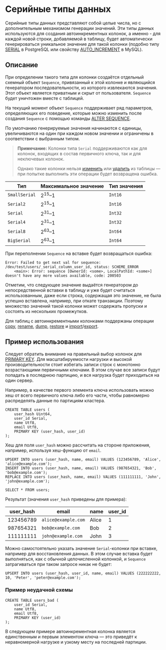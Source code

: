 
# Серийные типы данных

Серийные типы данных представляют собой целые числа, но с дополнительным механизмом генерации значений. Эти типы данных используются для создания автоинкрементных колонок, а именно - для каждой новой строки, добавляемой в таблицу, будет автоматически генерироваться уникальное значение для такой колонки (подобно типу [SERIAL](https://www.postgresql.org/docs/current/datatype-numeric.html#DATATYPE-SERIAL) в PostgreSQL или свойству [AUTO_INCREMENT](https://dev.mysql.com/doc/refman/9.0/en/example-auto-increment.html) в MySQL).

## Описание

При определении такого типа для колонки создаётся отдельный схемный объект `Sequence`, привязанный к этой колонке и являющийся генератором последовательности, из которого извлекаются значения. Этот объект является приватным и скрыт от пользователя. `Sequence` будет уничтожен вместе с таблицей.

На текущий момент объект `Sequence` поддерживает ряд параметров, определяющих его поведение, которые можно изменить после создания `Sequence` с помощью команды [ALTER SEQUENCE](../syntax/alter-sequence.md).

По умолчанию генерируемые значения начинаются с единицы, увеличиваются на один при каждом новом значении и ограничены в соответствии с выбранным типом.

> **Примечание:**
> Колонки типа `Serial` поддерживаются как для колонок, входящих в состав первичного ключа, так и для неключевых колонок.
>
> Однако такие колонки нельзя [изменить](../syntax/alter_table/family#mod-column-groups) или [удалить](../syntax/alter_table/columns.md) из таблицы —
> при попытке выполнить эти операции будет возвращена ошибка.

| Тип           | Максимальное значение | Тип значения |
|---------------|-----------------------|--------------|
| `SmallSerial` | $2^{15}–1$            | `Int16`      |
| `Serial2`     | $2^{15}–1$            | `Int16`      |
| `Serial`      | $2^{31}–1$            | `Int32`      |
| `Serial4`     | $2^{31}–1$            | `Int32`      |
| `Serial8`     | $2^{63}–1$            | `Int64`      |
|  `BigSerial`  | $2^{63}–1$            | `Int64`      |

При переполнении `Sequence` на вставке будет возвращаться ошибка:

```text
Error: Failed to get next val for sequence: /dev/test/users/_serial_column_user_id, status: SCHEME_ERROR
    <main>: Error: sequence [OwnerId: <some>, LocalPathId: <some>] doesn't have any more values available, code: 200503
```

Отметим, что следующее значение выдаётся генератором до непосредственной вставки в таблицу и уже будет считаться использованным, даже если строка, содержащая это значение, не была успешно вставлена, например, при откате транзакции. Поэтому множество значений такой колонки может содержать пропуски и состоять из нескольких промежутков.

Для таблиц с автоинкрементными колонками поддержаны операции [copy](../../../reference/ydb-cli/tools-copy.md), [rename](../../../reference/ydb-cli/commands/tools/rename.md), [dump](../../../reference/ydb-cli/export-import/tools-dump.md), [restore](../../../reference/ydb-cli/export-import/import-file.md) и [import](../../../reference/ydb-cli/export-import/import-s3.md)/[export](../../../reference/ydb-cli/export-import/export-s3.md).

## Пример использования

Cледует обратить внимание на правильный выбор колонок для [PRIMARY KEY](../../../dev/primary-key/row-oriented.md). Для масштабируемости нагрузки и высокой производительности стоит избегать записи строк с монотонно возрастающими первичными ключами. В этом случае все записи будут попадать в последнюю партицию, и вся нагрузка будет приходиться на один сервер.

Например, в качестве первого элемента ключа использовать можно хеш от всего первичного ключа либо его части, чтобы равномерно распределять данные по партициям кластера.

``` yql
CREATE TABLE users (
    user_hash Uint64,
    user_id Serial,
    name Utf8,
    email Utf8,
    PRIMARY KEY (user_hash, user_id)
);
```

Хеш для поля `user_hash` можно рассчитать на стороне приложения, например, используя хеш-функцию от `email`.

``` yql
UPSERT INTO users (user_hash, name, email) VALUES (123456789, 'Alice', 'alice@example.com');
INSERT INTO users (user_hash, name, email) VALUES (987654321, 'Bob', 'bob@example.com');
REPLACE INTO users (user_hash, name, email) VALUES (111111111, 'John', 'john@example.com');
```

``` yql
SELECT * FROM users;
```

Результат (значения `user_hash` приведены для примера):

| user_hash   | email                 | name  | user_id |
|-------------|-----------------------|-------|---------|
| 123456789   | `alice@example.com`   | Alice | 1       |
| 987654321   | `bob@example.com`     | Bob   | 2       |
| 111111111   | `john@example.com`    | John  | 3       |

Можно самостоятельно указать значение `Serial`-колонки при вставке, например для восстановления данных. В этом случае вставка будет выполняться, как с обычной целочисленной колонкой, и `Sequence` затрагиваться при таком запросе никак не будет:

``` yql
UPSERT INTO users (user_hash, user_id, name, email) VALUES (222222222, 10, 'Peter', 'peter@example.com');
```

### Пример неудачной схемы

``` yql
CREATE TABLE users_bad (
    user_id Serial,
    name Utf8,
    email Utf8,
    PRIMARY KEY (user_id)
);
```

В следующем примере автоинкрементная колонка является единственным и первым элементом ключа — это приведёт к неравномерной нагрузке и узкому месту на последней партиции.

